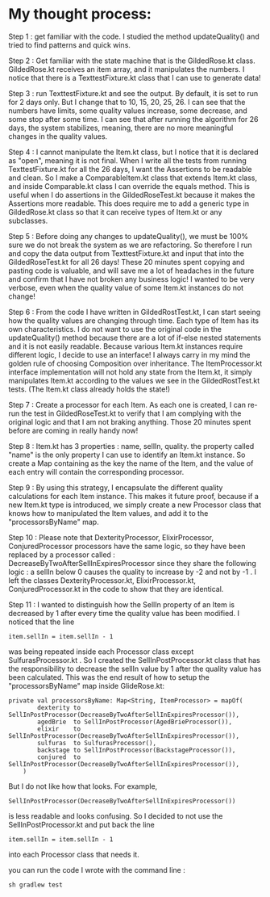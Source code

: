 # My thought process:

Step 1 : get familiar with the code. I studied the method updateQuality() and tried to find patterns and quick wins.

Step 2 : Get familiar with the state machine that is the GildedRose.kt class. GildedRose.kt receives an item array, and it
manipulates the numbers. I notice that there is a TexttestFixture.kt class that I can use to generate data!

Step 3 : run TexttestFixture.kt and see the output. By default, it is set to run for 2 days only. But I change that to 10, 15, 20, 25, 26.
I can see that the numbers have limits, some quality values increase, some decrease, and some stop after some time. I can see that after
running the algorithm for 26 days, the system stabilizes, meaning, there are no more meaningful changes in the quality values.

Step 4 : I cannot manipulate the Item.kt class, but I notice that it is declared as "open", meaning it is not final. When I write
all the tests from running TexttestFixture.kt for all the 26 days, I want the Assertions to be readable and clean. So
I make a ComparableItem.kt class that extends Item.kt class, and inside Comparable.kt class I can override the equals method. This
is useful when I do assertions in the GildedRoseTest.kt because it makes the Assertions more readable. This does require me to add
a generic type in GildedRose.kt class so that it can receive types of Item.kt or any subclasses.

Step 5 : Before doing any changes to updateQuality(), we must be 100% sure we do not break the system as we are refactoring. So
therefore I run and copy the data output from TexttestFixture.kt and input that into the GildedRoseTest.kt for all 26 days! These 20 minutes
spent copying and pasting code is valuable, and will save me a lot of headaches in the future and confirm that I have not broken any
business logic! I wanted to be very verbose, even when the quality value of some Item.kt instances do not change!

Step 6 : From the code I have written in GildedRostTest.kt, I can start seeing how the quality values are changing through time.
Each type of Item has its own characteristics. I do not want to use the original code in the updateQuality() method because
there are a lot of if-else nested statements and it is not easily readable. Because various Item.kt instances require different logic, I decide
to use an interface! I always carry in my mind the golden rule of choosing Composition over inheritance. The ItemProcessor.kt interface implementation
will not hold any state from the Item.kt, it simply manipulates Item.kt according to the values we see in the GildedRostTest.kt tests. (The Item.kt class
already holds the state!)

Step 7 : Create a processor for each Item. As each one is created, I can re-run the test in GildedRoseTest.kt to verify that I
am complying with the original logic and that I am not braking anything. Those 20 minutes spent before are coming in really handy now!

Step 8 : Item.kt has 3 properties : name, sellIn, quality. the property called "name" is the only property I can use to identify an Item.kt instance.
So create a Map containing as the key the name of the Item, and the value of each entry will contain the corresponding processor.

Step 9 : By using this strategy, I encapsulate the different quality calculations for each Item instance. This makes it
future proof, because if a new Item.kt type is introduced, we simply create a new Processor class that knows how to manipulated the Item values, and
add it to the "processorsByName" map.

Step 10 : Please note that DexterityProcessor, ElixirProcessor, ConjuredProcessor processors have the same logic, so they have been replaced by a
processor called : DecreaseByTwoAfterSellInExpiresProcessor since they share the following logic : a sellIn below 0 causes the quality to increase by -2 and not by -1 .
I left the classes DexterityProcessor.kt, ElixirProcessor.kt, ConjuredProcessor.kt in the code to show that they are identical.

Step 11 : I wanted to distinguish how the SellIn property of an Item is decreased by 1 after every time the quality value has been modified. I noticed that the line
```
item.sellIn = item.sellIn - 1
```
was being repeated inside each Processor class except SulfurasProcessor.kt . So I created the SellInPostProcessor.kt class that has the responsibility
to decrease the sellIn value by 1 after the quality value has been calculated. This was the end result of how to setup the "processorsByName" map inside GlideRose.kt:

```
private val processorsByName: Map<String, ItemProcessor> = mapOf(
        dexterity to SellInPostProcessor(DecreaseByTwoAfterSellInExpiresProcessor()),
        agedBrie  to SellInPostProcessor(AgedBrieProcessor()),
        elixir    to SellInPostProcessor(DecreaseByTwoAfterSellInExpiresProcessor()),
        sulfuras  to SulfurasProcessor(),
        backstage to SellInPostProcessor(BackstageProcessor()),
        conjured  to SellInPostProcessor(DecreaseByTwoAfterSellInExpiresProcessor()),
    )
```

But I do not like how that looks. For example,
```
SellInPostProcessor(DecreaseByTwoAfterSellInExpiresProcessor())
```
is less readable and looks confusing. So I decided to not use the SellInPostProcessor.kt and put back the line
```
item.sellIn = item.sellIn - 1
```
into each Processor class that needs it.

you can run the code I wrote with the command line :
```
sh gradlew test
```
